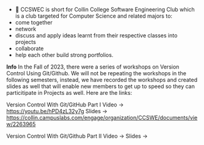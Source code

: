 - 👋 CCSWEC is short for Collin College Software Engineering Club which is a club targeted for Computer Science and related majors to:
- come together
- network
- discuss and apply ideas learnt from their respective classes into projects
- collaborate
- help each other build strong portfolios.

**Info**
In the Fall of 2023, there were a series of workshops on Version Control Using Git/Github. We will not be repeating the workshops in the following semesters, instead, we have recorded the workshops and created slides as well that will enable new members to get up to speed so they can particitipate in Projects as well. Here are the links:

Version Control With Git/GitHub Part I
Video -> https://youtu.be/hPD4zL32y7g
Slides -> https://collin.campuslabs.com/engage/organization/CCSWE/documents/view/2263965

Version Control With Git/Github Part II
Video ->
Slides ->
